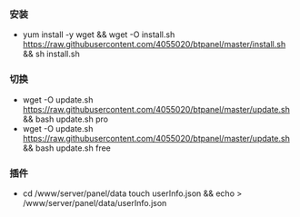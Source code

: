 ### 安装
- yum install -y wget && wget -O install.sh https://raw.githubusercontent.com/4055020/btpanel/master/install.sh && sh install.sh

### 切换
- wget -O update.sh https://raw.githubusercontent.com/4055020/btpanel/master/update.sh && bash update.sh pro
- wget -O update.sh https://raw.githubusercontent.com/4055020/btpanel/master/update.sh && bash update.sh free

### 插件
- cd /www/server/panel/data touch userInfo.json && echo > /www/server/panel/data/userInfo.json
